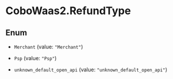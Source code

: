 # CoboWaas2.RefundType

## Enum


* `Merchant` (value: `"Merchant"`)

* `Psp` (value: `"Psp"`)

* `unknown_default_open_api` (value: `"unknown_default_open_api"`)


